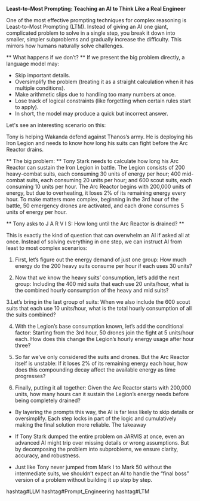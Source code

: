 **Least-to-Most Prompting: Teaching an AI to Think Like a Real Engineer**

One of the most effective prompting techniques for complex reasoning is Least-to-Most Prompting (LTM). Instead of giving an AI one giant, complicated problem to solve in a single step, you break it down into smaller, simpler subproblems and gradually increase the difficulty.
This mirrors how humans naturally solve challenges.

** What happens if we don’t? **
If we present the big problem directly, a language model may:
- Skip important details.
- Oversimplify the problem (treating it as a straight calculation when it has multiple conditions).
- Make arithmetic slips due to handling too many numbers at once.
- Lose track of logical constraints (like forgetting when certain rules start to apply).
- In short, the model may produce a quick but incorrect answer.

Let's see an interesting scenario on this:

Tony is helping Wakanda defend against Thanos’s army. 
He is deploying his Iron Legion and needs to know how long his suits can fight before the Arc Reactor drains.

** The big problem: **
Tony Stark needs to calculate how long his Arc Reactor can sustain the Iron Legion in battle. The Legion consists of 200 heavy-combat suits, each consuming 30 units of energy per hour; 400 mid-combat suits, each consuming 20 units per hour; and 600 scout suits, each consuming 10 units per hour. The Arc Reactor begins with 200,000 units of energy, but due to overheating, it loses 2% of its remaining energy every hour. To make matters more complex, beginning in the 3rd hour of the battle, 50 emergency drones are activated, and each drone consumes 5 units of energy per hour.

** Tony asks to J A R V I S: How long until the Arc Reactor is drained? **

This is exactly the kind of question that can overwhelm an AI if asked all at once. Instead of solving everything in one step, we can instruct AI from least to most complex scenarios:

1. First, let’s figure out the energy demand of just one group: How much energy do the 200 heavy suits consume per hour if each uses 30 units?

2. Now that we know the heavy suits’ consumption, let’s add the next group: Including the 400 mid suits that each use 20 units/hour, what is the combined hourly consumption of the heavy and mid suits?

3.Let’s bring in the last group of suits: When we also include the 600 scout suits that each use 10 units/hour, what is the total hourly consumption of all the suits combined?

4. With the Legion’s base consumption known, let’s add the conditional factor: Starting from the 3rd hour, 50 drones join the fight at 5 units/hour each. How does this change the Legion’s hourly energy usage after hour three?

5. So far we’ve only considered the suits and drones. But the Arc Reactor itself is unstable: If it loses 2% of its remaining energy each hour, how does this compounding decay affect the available energy as time progresses?

6. Finally, putting it all together: Given the Arc Reactor starts with 200,000 units, how many hours can it sustain the Legion’s energy needs before being completely drained?

- By layering the prompts this way, the AI is far less likely to skip details or oversimplify. Each step locks in part of the logic and cumulatively making the final solution more reliable.
The takeaway

- If Tony Stark dumped the entire problem on JARVIS at once, even an advanced AI might trip over missing details or wrong assumptions. But by decomposing the problem into subproblems, we ensure clarity, accuracy, and robustness.
- Just like Tony never jumped from Mark I to Mark 50 without the intermediate suits, we shouldn’t expect an AI to handle the “final boss” version of a problem without building it up step by step.

hashtag#LLM hashtag#Prompt_Engineering hashtag#LTM